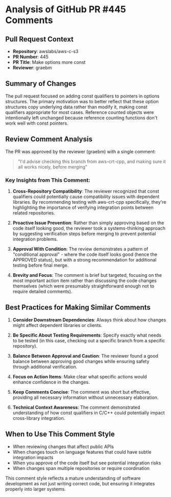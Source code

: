 # Analysis of GitHub PR #445 Comments

## Pull Request Context
- **Repository**: awslabs/aws-c-s3
- **PR Number**: 445
- **PR Title**: Make options more const
- **Reviewer**: graebm

## Summary of Changes
The pull request focused on adding const qualifiers to pointers in options structures. The primary motivation was to better reflect that these option structures copy underlying data rather than modify it, making const qualifiers appropriate for most cases. Reference counted objects were intentionally left unchanged because reference counting functions don't work well with const pointers.

## Review Comment Analysis
The PR was approved by the reviewer (graebm) with a single comment:

> "I'd advise checking this branch from aws-crt-cpp, and making sure it all works nicely, before merging"

### Key Insights from This Comment:

1. **Cross-Repository Compatibility**: The reviewer recognized that const qualifiers could potentially cause compatibility issues with dependent libraries. By recommending testing with aws-crt-cpp specifically, they're highlighting the importance of verifying integration points between related repositories.

2. **Proactive Issue Prevention**: Rather than simply approving based on the code itself looking good, the reviewer took a systems-thinking approach by suggesting verification steps before merging to prevent potential integration problems.

3. **Approval With Condition**: The review demonstrates a pattern of "conditional approval" - where the code itself looks good (hence the APPROVED status), but with a strong recommendation for additional testing before final merge.

4. **Brevity and Focus**: The comment is brief but targeted, focusing on the most important action item rather than discussing the code changes themselves (which were presumably straightforward enough not to require detailed comments).

## Best Practices for Making Similar Comments

1. **Consider Downstream Dependencies**: Always think about how changes might affect dependent libraries or clients.

2. **Be Specific About Testing Requirements**: Specify exactly what needs to be tested (in this case, checking out a specific branch from a specific repository).

3. **Balance Between Approval and Caution**: The reviewer found a good balance between approving good changes while ensuring safety through additional verification.

4. **Focus on Action Items**: Make clear what specific actions would enhance confidence in the changes.

5. **Keep Comments Concise**: The comment was short but effective, providing all necessary information without unnecessary elaboration.

6. **Technical Context Awareness**: The comment demonstrated understanding of how const qualifiers in C/C++ could potentially impact cross-library integration.

## When to Use This Comment Style
- When reviewing changes that affect public APIs
- When changes touch on language features that could have subtle integration impacts
- When you approve of the code itself but see potential integration risks
- When changes span multiple repositories or require coordination

This comment style reflects a mature understanding of software development as not just writing correct code, but ensuring it integrates properly into larger systems.